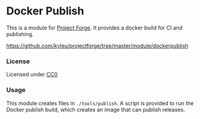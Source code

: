 <!--- Content managed by Project Forge, see [projectforge.md] for details. -->
# Docker Publish

This is a module for [Project Forge](https://projectforge.dev). It provides a docker build for CI and publishing.

https://github.com/kyleu/projectforge/tree/master/module/dockerpublish

### License

Licensed under [CC0](https://creativecommons.org/publicdomain/zero/1.0)

### Usage

This module creates files in `./tools/publish`. 
A script is provided to run the Docker publish build, which creates an image that can publish releases. 
